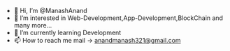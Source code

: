 - 👋 Hi, I’m @ManashAnand
- 👀 I’m interested in Web-Development,App-Development,BlockChain and many more... 
- 🌱 I’m currently learning Development 
- 📫 How to reach me 
          mail -> anandmanash321@gmail.com
          

<!---
ManashAnand/ManashAnand is a ✨ special ✨ repository because its `README.md` (this file) appears on your GitHub profile.
You can click the Preview link to take a look at your changes.
--->
